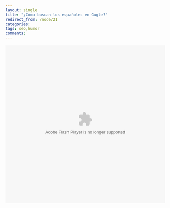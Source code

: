 ```yaml
---
layout: single
title: "¿Cómo buscan los españoles en Gugle?"
redirect_from: /node/21
categories:
tags: seo,humor
comments: 
---
```

<object id="doc_912760763332738" data="http://d1.scribdassets.com/ScribdViewer.swf?document_id=25418215&amp;access_key=key-rfwacbfnhz4127wsq6m&amp;page=1&amp;version=1&amp;viewMode=list" type="application/x-shockwave-flash" height="500" width="100%"><param name="name" value="doc_912760763332738"><param name="align" value="middle"><param name="quality" value="high"><param name="play" value="true"><param name="loop" value="true"><param name="scale" value="showall"><param name="wmode" value="opaque"><param name="devicefont" value="false"><param name="bgcolor" value="#ffffff"><param name="menu" value="true"><param name="allowFullScreen" value="true"><param name="allowScriptAccess" value="always"><param name="mode" value="list"><param name="src" value="http://d1.scribdassets.com/ScribdViewer.swf?document_id=25418215&amp;access_key=key-rfwacbfnhz4127wsq6m&amp;page=1&amp;version=1&amp;viewMode=list"><param name="allowfullscreen" value="true"></object>
